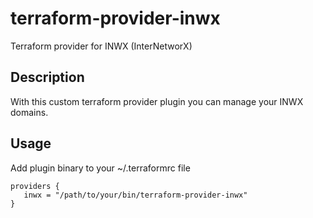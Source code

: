 terraform-provider-inwx
==========================

Terraform provider for INWX (InterNetworX)

## Description

With this custom terraform provider plugin you can manage your INWX domains.

## Usage

Add plugin binary to your ~/.terraformrc file
```
providers {
   inwx = "/path/to/your/bin/terraform-provider-inwx"
}
